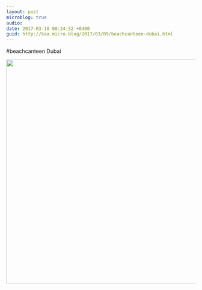 ```yaml
---
layout: post
microblog: true
audio: 
date: 2017-03-10 00:24:52 +0400
guid: http://kaa.micro.blog/2017/03/09/beachcanteen-dubai.html
---
```

#beachcanteen Dubai

<img src="http://www.kaa.bz/uploads/2018/7e58fb33e4.jpg" width="600" height="597" />
